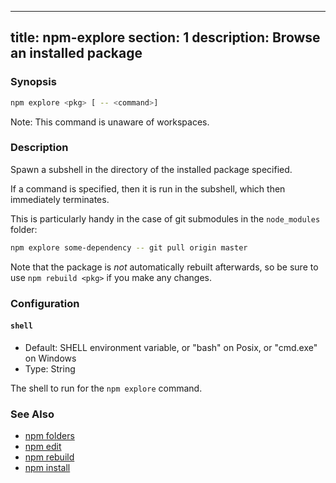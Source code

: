 ______________________________________________________________________

## title: npm-explore section: 1 description: Browse an installed package

### Synopsis

```bash
npm explore <pkg> [ -- <command>]
```

Note: This command is unaware of workspaces.

### Description

Spawn a subshell in the directory of the installed package specified.

If a command is specified, then it is run in the subshell, which then
immediately terminates.

This is particularly handy in the case of git submodules in the
`node_modules` folder:

```bash
npm explore some-dependency -- git pull origin master
```

Note that the package is *not* automatically rebuilt afterwards, so be
sure to use `npm rebuild <pkg>` if you make any changes.

### Configuration

#### `shell`

- Default: SHELL environment variable, or "bash" on Posix, or "cmd.exe" on
  Windows
- Type: String

The shell to run for the `npm explore` command.

### See Also

- [npm folders](/configuring-npm/folders)
- [npm edit](/commands/npm-edit)
- [npm rebuild](/commands/npm-rebuild)
- [npm install](/commands/npm-install)
